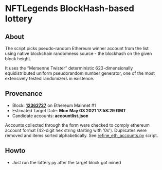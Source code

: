 # NFTLegends BlockHash-based lottery

## About

The script picks pseudo-random Ethereum winner account from the list using native blockchain randomness source - the blockhash on the given block height.

It uses the “Mersenne Twister” deterministic 623-dimensionally equidistributed uniform pseudorandom number generator, one of the most extensively tested randomizers in existence.

## Provenance

* Block: **[12362727](https://etherscan.io/block/countdown/12362727)** on Ethereum Mainnet #1
* Estimated Target Date: **Mon May 03 2021 17:58:29 GMT**
* Candidate accounts: **accountlist.json**

Accounts collected through the form were checked to comply ethereum account format (42-digit hex string starting with '0x'). Duplicates were removed and items sorted alphabetically. See [refine_eth_accounts.py](refine_eth_accounts.py) script.

## Howto

* Just run the lottery.py after the target block got mined
